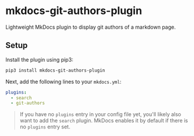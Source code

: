 # mkdocs-git-authors-plugin

Lightweight MkDocs plugin to display git authors of a markdown page.

## Setup

Install the plugin using pip3:

```bash
pip3 install mkdocs-git-authors-plugin
```

Next, add the following lines to your `mkdocs.yml`:

```yaml
plugins:
  - search
  - git-authors
```

> If you have no `plugins` entry in your config file yet, you'll likely also want to add the `search` plugin. MkDocs enables it by default if there is no `plugins` entry set.
